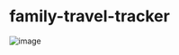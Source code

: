 ﻿# family-travel-tracker

![image](https://github.com/ericahe127/family-travel-tracker/assets/112796804/48af70ff-0beb-42ae-b71c-99b31ce84de0)

